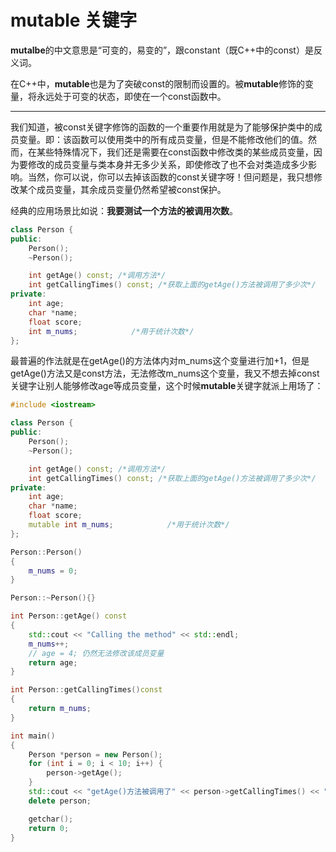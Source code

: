 # mutable 关键字

​	**mutalbe**的中文意思是“可变的，易变的”，跟constant（既C++中的const）是反义词。

​	在C++中，**mutable**也是为了突破const的限制而设置的。被**mutable**修饰的变量，将永远处于可变的状态，即使在一个const函数中。

---

​	我们知道，被const关键字修饰的函数的一个重要作用就是为了能够保护类中的成员变量。即：该函数可以使用类中的所有成员变量，但是不能修改他们的值。然而，在某些特殊情况下，我们还是需要在const函数中修改类的某些成员变量，因为要修改的成员变量与类本身并无多少关系，即使修改了也不会对类造成多少影响。当然，你可以说，你可以去掉该函数的const关键字呀！但问题是，我只想修改某个成员变量，其余成员变量仍然希望被const保护。

经典的应用场景比如说：**我要测试一个方法的被调用次数**。

```C++
class Person {
public:
    Person();
    ~Person();

    int getAge() const; /*调用方法*/
    int getCallingTimes() const; /*获取上面的getAge()方法被调用了多少次*/
private:
    int age;
    char *name;
    float score;
    int m_nums;            /*用于统计次数*/
};
```

​	最普遍的作法就是在getAge()的方法体内对m_nums这个变量进行加+1，但是getAge()方法又是const方法，无法修改m_nums这个变量，我又不想去掉const关键字让别人能够修改age等成员变量，这个时候**mutable**关键字就派上用场了：

```C++
#include <iostream>

class Person {
public:
    Person();
    ~Person();

    int getAge() const; /*调用方法*/
    int getCallingTimes() const; /*获取上面的getAge()方法被调用了多少次*/
private:
    int age;
    char *name;
    float score;
    mutable int m_nums;            /*用于统计次数*/
};

Person::Person()
{
    m_nums = 0;
}

Person::~Person(){}

int Person::getAge() const
{
    std::cout << "Calling the method" << std::endl;
    m_nums++;
    // age = 4; 仍然无法修改该成员变量
    return age;
}

int Person::getCallingTimes()const
{
    return m_nums;
}

int main()
{
    Person *person = new Person();
    for (int i = 0; i < 10; i++) {
        person->getAge();
    }
    std::cout << "getAge()方法被调用了" << person->getCallingTimes() << "次" << std::endl;
    delete person;

    getchar();
    return 0;
}
```

